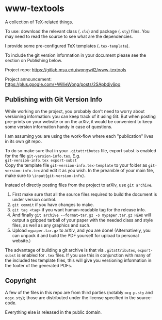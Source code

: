 # www-textools

A collection of TeX-related things. 

To use: download the relevant class (`.cls`) and package (`.sty`) files. You may need to read the source to see what are the dependencies. 

I provide some pre-configured TeX templates (`.tex-template`). 

To include the git version information in your document please see the section on Publishing below. 

Project repo: https://gitlab.msu.edu/wongwil2/www-textools 

Project announcement: https://plus.google.com/+WillieWong/posts/2SApbdjv6po

## Publishing with Git Version Info

While working on the project, you probably don't need to worry about
versioning information: you can keep track of it using Git. But when
posting pre-prints on your website or on the arXiv, it would be
convenient to keep some version information handy in case of
questions. 

I am assuming you are using the work-flow where each "publication" lives in its own git repo. 

To do so make sure that in your `.gitattributes` file, export subst is enabled for the file `git-version-info.tex`. E.g.  
`git-version-info.tex export-subst`  
Copy the template file `git-version-info.tex-template` to your folder as `git-version-info.tex` and edit it as you wish. 
In the preamble of your main file, make sure to `\input{git-version-info}`. 

Instead of directly posting files from the project to arXiv, use `git
archive`. 

1. First make sure that all the source files required to build the
document is under version control. 
2. `git commit` if you have changes to make. 
3. `git tag <tag>` if you want human-readable tag for the release
info. 
4. And finally  `git archive --format=tar.gz -o mypaper.tar.gz HEAD`
will output a gzipped tarball of your paper with the needed class and
style files, as well as any graphics and such. 
5. Upload `mypaper.tar.gz` to arXiv, and you are done! (Alternatively,
you can unpack it and build the PDF yourself for upload to personal
website.) 

The advantage of building a git archive is that via `.gitattributes`,
`export-subst` is enabled for `.tex` files. If you use this in
conjunction with many of the included tex template files, this will give you
versioning information in the footer of the generated PDFs.

## Copyright

A few of the files in this repo are from third parties (notably `ocg-p.sty` and `ocgx.sty`); those are distributed under the license specified in the source-code. 

Everything else is released in the public domain. 
